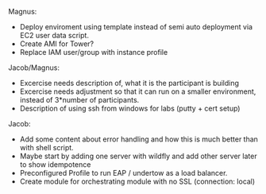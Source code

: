 Magnus:
* Deploy enviroment using template instead of semi auto deployment via EC2 user data script.
* Create AMI for Tower?
* Replace IAM user/group with instance profile

Jacob/Magnus:
* Excercise needs description of, what it is the participant is building
* Excercise needs adjustment so that it can run on a smaller environment, instead of 3*number of participants.
* Description of using ssh from windows for labs (putty + cert setup)

Jacob:
* Add some content about error handling and how this is much better than with shell script.
* Maybe start by adding one server with wildfly and add other server later to show idempotence
* Preconfigured Profile to run EAP / undertow as a load balancer.
* Create module for orchestrating module with no SSL (connection: local)
